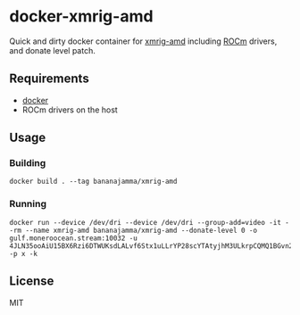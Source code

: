 # docker-xmrig-amd

Quick and dirty docker container for [xmrig-amd](https://github.com/xmrig/xmrig-amd) including [ROCm](https://github.com/RadeonOpenCompute/ROCm) drivers, and donate level patch.

## Requirements

 * [docker](https://docs.docker.com/install/)
 * ROCm drivers on the host

## Usage

### Building

```
docker build . --tag bananajamma/xmrig-amd
```

### Running

```
docker run --device /dev/dri --device /dev/dri --group-add=video -it --rm --name xmrig-amd bananajamma/xmrig-amd --donate-level 0 -o gulf.moneroocean.stream:10032 -u 4JLN35ooAiU15BX6Rzi6DTWUKsdLALvf6Stx1uLLrYP28scYTAtyjhM3ULkrpCQMQ1BGvn2hSaYGtSzwtPcZhFSwdoFypnBsb6wKfhTGix -p x -k
```

## License

MIT
